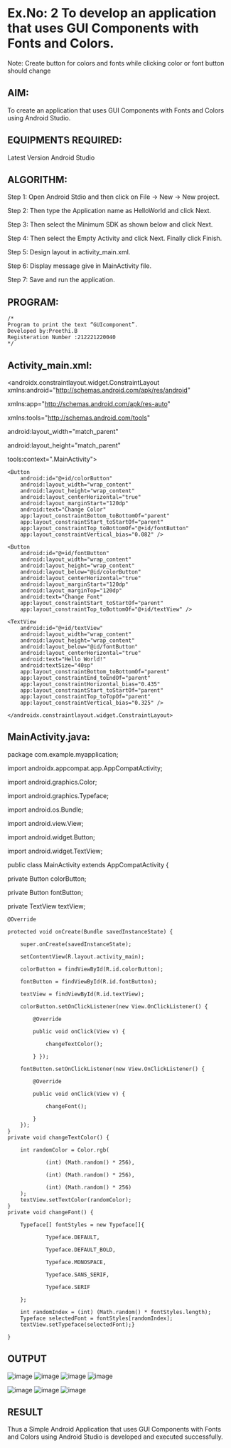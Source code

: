 # Ex.No: 2 To develop an application that uses GUI Components with Fonts and Colors. 
Note: Create button for colors and fonts while clicking color or font button should change 


## AIM:

To create an application that uses GUI Components with Fonts and Colors using Android Studio.

## EQUIPMENTS REQUIRED:

Latest Version Android Studio

## ALGORITHM:
Step 1: Open Android Stdio and then click on File -> New -> New project.

Step 2: Then type the Application name as HelloWorld and click Next.

Step 3: Then select the Minimum SDK as shown below and click Next.

Step 4: Then select the Empty Activity and click Next. Finally click Finish.

Step 5: Design layout in activity_main.xml.

Step 6: Display message give in MainActivity file.

Step 7: Save and run the application.


## PROGRAM:
```
/*
Program to print the text “GUIcomponent”.
Developed by:Preethi.B
Registeration Number :212221220040
*/
```
## Activity_main.xml:

<androidx.constraintlayout.widget.ConstraintLayout xmlns:android="http://schemas.android.com/apk/res/android"

xmlns:app="http://schemas.android.com/apk/res-auto"

xmlns:tools="http://schemas.android.com/tools"

android:layout_width="match_parent"

android:layout_height="match_parent"

tools:context=".MainActivity">

~~~
<Button   
    android:id="@+id/colorButton"
    android:layout_width="wrap_content"
    android:layout_height="wrap_content"
    android:layout_centerHorizontal="true"
    android:layout_marginStart="120dp"
    android:text="Change Color"
    app:layout_constraintBottom_toBottomOf="parent"
    app:layout_constraintStart_toStartOf="parent"
    app:layout_constraintTop_toBottomOf="@+id/fontButton"
    app:layout_constraintVertical_bias="0.082" />

<Button
    android:id="@+id/fontButton"
    android:layout_width="wrap_content"
    android:layout_height="wrap_content"
    android:layout_below="@id/colorButton"
    android:layout_centerHorizontal="true"
    android:layout_marginStart="120dp"
    android:layout_marginTop="120dp"
    android:text="Change Font"
    app:layout_constraintStart_toStartOf="parent"
    app:layout_constraintTop_toBottomOf="@+id/textView" />

<TextView
    android:id="@+id/textView"
    android:layout_width="wrap_content"
    android:layout_height="wrap_content"
    android:layout_below="@id/fontButton"
    android:layout_centerHorizontal="true"
    android:text="Hello World!"
    android:textSize="40sp"
    app:layout_constraintBottom_toBottomOf="parent"
    app:layout_constraintEnd_toEndOf="parent"
    app:layout_constraintHorizontal_bias="0.435"
    app:layout_constraintStart_toStartOf="parent"
    app:layout_constraintTop_toTopOf="parent"
    app:layout_constraintVertical_bias="0.325" />

</androidx.constraintlayout.widget.ConstraintLayout>
~~~
## MainActivity.java:

package com.example.myapplication;

import androidx.appcompat.app.AppCompatActivity;

import android.graphics.Color;

import android.graphics.Typeface;

import android.os.Bundle;

import android.view.View;

import android.widget.Button;

import android.widget.TextView;

public class MainActivity extends AppCompatActivity {


private Button colorButton;

private Button fontButton;

private TextView textView;
~~~
@Override

protected void onCreate(Bundle savedInstanceState) {

    super.onCreate(savedInstanceState);
    
    setContentView(R.layout.activity_main);
    
    colorButton = findViewById(R.id.colorButton);
    
    fontButton = findViewById(R.id.fontButton);
    
    textView = findViewById(R.id.textView);
    
    colorButton.setOnClickListener(new View.OnClickListener() {
    
        @Override
        
        public void onClick(View v) {
        
            changeTextColor();
            
        } });

    fontButton.setOnClickListener(new View.OnClickListener() {
    
        @Override
        
        public void onClick(View v) {
        
            changeFont();
            
        }
    });
}
private void changeTextColor() {

    int randomColor = Color.rgb(
    
            (int) (Math.random() * 256),
            
            (int) (Math.random() * 256),
            
            (int) (Math.random() * 256)
    );
    textView.setTextColor(randomColor);
}
private void changeFont() {

    Typeface[] fontStyles = new Typeface[]{
    
            Typeface.DEFAULT,
            
            Typeface.DEFAULT_BOLD,
            
            Typeface.MONOSPACE,
            
            Typeface.SANS_SERIF,
            
            Typeface.SERIF
            
    };

    int randomIndex = (int) (Math.random() * fontStyles.length);
    Typeface selectedFont = fontStyles[randomIndex];
    textView.setTypeface(selectedFont);}

}
~~~
## OUTPUT
![image](https://github.com/suryacse05/Mobile-Application-Development/assets/136311079/34309667-fd38-4884-a59e-9e0047d563c5)
![image](https://github.com/suryacse05/Mobile-Application-Development/assets/136311079/600508df-c3a2-46d0-b249-e103b4a76820)
![image](https://github.com/suryacse05/Mobile-Application-Development/assets/136311079/44ea59f3-5bd0-481c-a0a2-220528097042)
![image](https://github.com/suryacse05/Mobile-Application-Development/assets/136311079/44e1d839-ff80-4643-b38d-ff3596c8952c)

![image](https://github.com/suryacse05/Mobile-Application-Development/assets/136311079/d83548a5-a4b7-40a0-9445-491d2473b884)
![image](https://github.com/suryacse05/Mobile-Application-Development/assets/136311079/0496ba48-e6fe-41be-9674-2df3a655a22e)
![image](https://github.com/suryacse05/Mobile-Application-Development/assets/136311079/56b9f2a7-f913-48f7-a680-064ff62a7d3d)



## RESULT
Thus a Simple Android Application that uses GUI Components with Fonts and Colors using Android Studio is developed and executed successfully.



